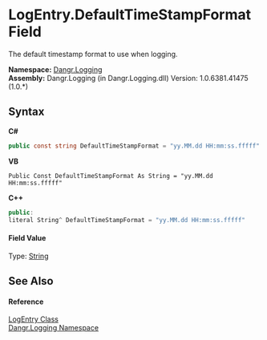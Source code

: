 # LogEntry.DefaultTimeStampFormat Field
 

The default timestamp format to use when logging.

**Namespace:**&nbsp;<a href="N_Dangr_Logging">Dangr.Logging</a><br />**Assembly:**&nbsp;Dangr.Logging (in Dangr.Logging.dll) Version: 1.0.6381.41475 (1.0.*)

## Syntax

**C#**<br />
``` C#
public const string DefaultTimeStampFormat = "yy.MM.dd HH:mm:ss.fffff"
```

**VB**<br />
``` VB
Public Const DefaultTimeStampFormat As String = "yy.MM.dd HH:mm:ss.fffff"
```

**C++**<br />
``` C++
public:
literal String^ DefaultTimeStampFormat = "yy.MM.dd HH:mm:ss.fffff"
```


#### Field Value
Type: <a href="http://msdn2.microsoft.com/en-us/library/s1wwdcbf" target="_blank">String</a>

## See Also


#### Reference
<a href="T_Dangr_Logging_LogEntry">LogEntry Class</a><br /><a href="N_Dangr_Logging">Dangr.Logging Namespace</a><br />